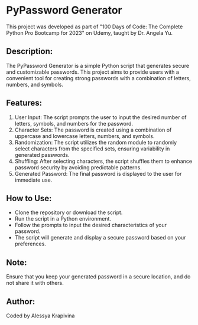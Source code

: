 # PyPassword Generator
This project was developed as part of "100 Days of Code: The Complete Python Pro Bootcamp for 2023" on Udemy, taught by Dr. Angela Yu.

## Description:
The PyPassword Generator is a simple Python script that generates secure and customizable passwords. This project aims to provide users with a convenient tool for creating strong passwords with a combination of letters, numbers, and symbols.

## Features:
1. User Input:
  The script prompts the user to input the desired number of letters, symbols, and numbers for the password.
2. Character Sets:
  The password is created using a combination of uppercase and lowercase letters, numbers, and symbols.
3. Randomization:
  The script utilizes the random module to randomly select characters from the specified sets, ensuring variability in generated passwords.
4. Shuffling:
  After selecting characters, the script shuffles them to enhance password security by avoiding predictable patterns.
5. Generated Password:
  The final password is displayed to the user for immediate use.

## How to Use:
- Clone the repository or download the script.
- Run the script in a Python environment.
- Follow the prompts to input the desired characteristics of your password.
- The script will generate and display a secure password based on your preferences.

## Note:
Ensure that you keep your generated password in a secure location, and do not share it with others.

## Author:
Coded by Alessya Krapivina
